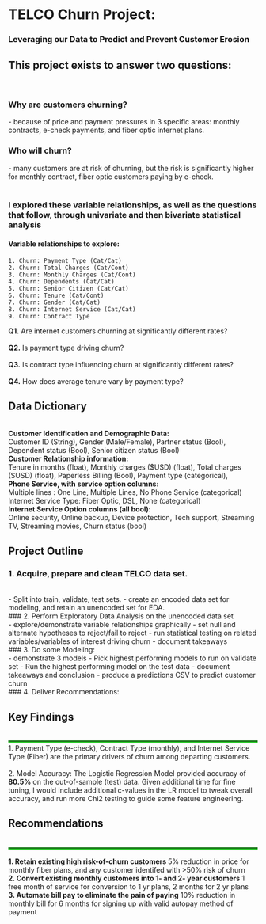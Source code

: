 <h1>TELCO Churn Project:</h1>

<h3>Leveraging our Data to Predict and Prevent Customer Erosion</h3>

<h2>This project exists to answer two questions:</h2>
<br>
<h3> Why are customers churning?</h3>
- because of price and payment pressures in 3 specific areas: monthly contracts, e-check payments, and fiber optic internet plans.
<br>
<h3> Who will churn? </h3>
- many customers are at risk of churning, but the risk is significantly higher for monthly contract, fiber optic customers paying by e-check.
<br>
<br>
<h3> I explored these variable relationships, as well as the questions that follow, through univariate and then bivariate statistical analysis</h3>

<h4>Variable relationships to explore:</h4>

    1. Churn: Payment Type (Cat/Cat)
    2. Churn: Total Charges (Cat/Cont)
    3. Churn: Monthly Charges (Cat/Cont)
    4. Churn: Dependents (Cat/Cat)
    5. Churn: Senior Citizen (Cat/Cat)
    6. Churn: Tenure (Cat/Cont)
    7. Churn: Gender (Cat/Cat)
    8. Churn: Internet Service (Cat/Cat)
    9. Churn: Contract Type
    
<div class="alert alert-block alert-success">
    <b>Q1.</b> Are internet customers churning at significantly different rates?
</div>
<br>
<div class="alert alert-block alert-success">
    <b>Q2.</b> Is payment type driving churn?
</div>
<br>
<div class="alert alert-block alert-success">
    <b>Q3.</b> Is contract type influencing churn at significantly different rates?
</div>
<br>
<div class="alert alert-block alert-success">
    <b>Q4.</b> How does average tenure vary by payment type?    
</div>

<h2>Data Dictionary</h2>
<br>
<b>Customer Identification and Demographic Data:</b>
<br>
Customer ID (String), 
Gender (Male/Female), 
Partner status (Bool), 
Dependent status (Bool), 
Senior citizen status (Bool)
<br>
<b>Customer Relationship information:</b>
<br>
Tenure in months (float),
Monthly charges ($USD) (float), 
Total charges ($USD) (float), 
Paperless Billing (Bool), 
Payment type (categorical), 
<br>
<b>Phone Service, with service option columns:</b>
<br>
Multiple lines : One Line, Multiple Lines, No Phone Service (categorical)
<br>
Internet Service Type: Fiber Optic, DSL, None (categorical)
<br>
<b>Internet Service Option columns (all bool):</b>
<br>
Online security, 
Online backup, 
Device protection, 
Tech support, 
Streaming TV, 
Streaming movies, 
Churn status (bool)

## Project Outline
### 1. Acquire, prepare and clean TELCO data set.
<br>
- Split into train, validate, test sets.
- create an encoded data set for modeling, and retain an unencoded set for EDA. 
<br>
### 2. Perform Exploratory Data Analysis on the unencoded data set
<br>
- explore/demonstrate variable relationships graphically
- set null and alternate hypotheses to reject/fail to reject
- run statistical testing on related variables/variables of interest driving churn
- document takeaways
<br>   
### 3. Do some Modeling:
<br>
- demonstrate 3 models
- Pick highest performing models to run on validate set
- Run the highest performing model on the test data
- document takeaways and conclusion
- produce a predictions CSV to predict customer churn
<br>
### 4. Deliver Recommendations:
<br>

<h2> Key Findings</h2>
<br>
<hr style="border-top: 5px groove limegreen; margin-top: 1px; margin-bottom: 1px">
1. Payment Type (e-check), Contract Type (monthly), and Internet Service Type (Fiber) are the primary drivers of churn among departing customers.
    <br>
    <br>
2. Model Accuracy: The Logistic Regression Model provided accuracy of <b>80.5%</b> on the out-of-sample (test) data. Given additional time for fine tuning, I would include additional c-values in the LR model to tweak overall accuracy, and run more Chi2 testing to guide some feature engineering.
<h2> Recommendations </h2>
<br>
<hr style="border-top: 5px groove limegreen; margin-top: 1px; margin-bottom: 1px">

<b> 1. Retain existing high risk-of-churn customers </b>
    5% reduction in price for monthly fiber plans, and any customer identifed with >50% risk of churn
<br>
<b> 2. Convert existing monthly customers into 1- and 2- year customers</b>
    1 free month of service for conversion to 1 yr plans, 2 months for 2 yr plans
<br>
<b> 3. Automate bill pay to eliminate the pain of paying</b>
    10% reduction in monthly bill for 6 months for signing up with valid autopay method of payment